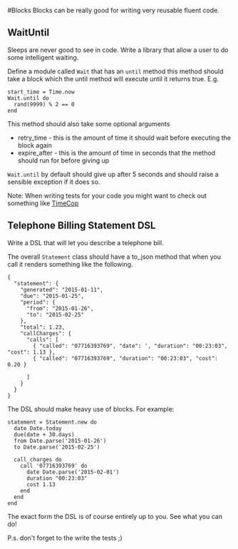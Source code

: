#Blocks
Blocks can be really good for writing very reusable fluent code.

## WaitUntil
Sleeps are never good to see in code. Write a library that allow a user to do some intelligent waiting.

Define a module called `Wait` that has an `until` method this method should take a block which the until method will execute until it returns true.
E.g.
```
start_time = Time.now
Wait.until do
  rand(9999) % 2 == 0
end
```

This method should also take some optional arguments
- retry_time - this is the amount of time it should wait before executing the block again
- expire_after - this is the amount of time in seconds that the method should run for before giving up

`Wait.until` by default should give up after 5 seconds and should raise a sensible exception if it does so.

Note: When writing tests for your code you might want to check out something like [TimeCop](https://github.com/travisjeffery/timecop)

## Telephone Billing Statement DSL
Write a DSL that will let you describe a telephone bill. 

The overall `Statement` class should have a to_json method that when you call it renders something like the following.
```
{
  "statement": {
    "generated": "2015-01-11",
    "due": "2015-01-25",
    "period": {
      "from": "2015-01-26",
      "to": "2015-02-25"
    },
    "total": 1.23,
    "callCharges": {
      "calls": [
        { "called": "07716393769", "date": ', "duration": "00:23:03", "cost": 1.13 },
        { "called": "07716393769", "duration": "00:23:03", "cost": 0.20 }
        
      ]
    }
  }
}
```

The DSL should make heavy use of blocks. For example:
```
statement = Statement.new do
  date Date.today
  due(date + 30.days)
  from Date.parse('2015-01-26')
  to Date.parse('2015-02-25')

  call_charges do
    call '07716393769' do
      date Date.parse('2015-02-01')
      duration "00:23:03"
      cost 1.13
    end
  end
end
```
The exact form the DSL is of course entirely up to you. See what you can do!

P.s. don't forget to the write the tests ;)
